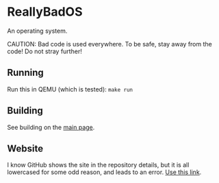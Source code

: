 # ReallyBadOS
An operating system.

CAUTION: Bad code is used everywhere. To be safe, stay away from the code! Do not stray further!

## Running
Run this in QEMU (which is tested): `make run`

## Building
See building on the [main page](https://daniyal-warraich.github.io/ReallyBadOS/#building).

## Website
I know GitHub shows the site in the repository details, but it is all lowercased for some odd reason, and leads to an error. [Use this link](https://daniyal-warraich.github.io/ReallyBadOS/).
